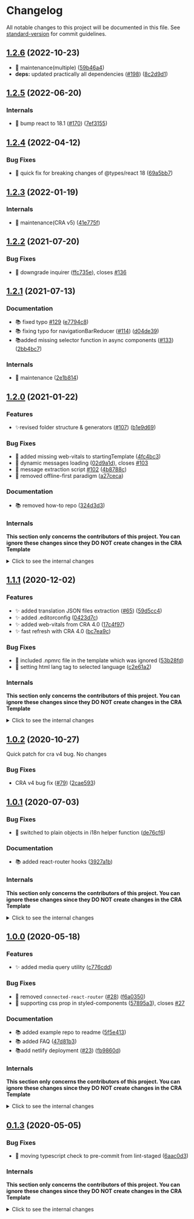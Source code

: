 # Changelog

All notable changes to this project will be documented in this file. See [standard-version](https://github.com/conventional-changelog/standard-version) for commit guidelines.

## [1.2.6](https://github.com/react-boilerplate/react-boilerplate-cra-template/compare/v1.2.5...v1.2.6) (2022-10-23)

- 🔧 maintenance(multiple) ([59b46a4](https://github.com/react-boilerplate/react-boilerplate-cra-template/commit/59b46a483ea67adc1747f8852165e68fa476b6df))
- **deps:** updated practically all dependencies ([#198](https://github.com/react-boilerplate/react-boilerplate-cra-template/issues/198)) ([8c2d9d1](https://github.com/react-boilerplate/react-boilerplate-cra-template/commit/8c2d9d14e65dc016f46453dbfa00153c052e9e2c))

## [1.2.5](https://github.com/react-boilerplate/react-boilerplate-cra-template/compare/v1.2.4...v1.2.5) (2022-06-20)

### Internals

- 🔧 bump react to 18.1 ([#170](https://github.com/react-boilerplate/react-boilerplate-cra-template/issues/170)) ([7ef3155](https://github.com/react-boilerplate/react-boilerplate-cra-template/commit/7ef31555a29c273ffd02b55f30f913218d13eb1f))

## [1.2.4](https://github.com/react-boilerplate/react-boilerplate-cra-template/compare/v1.2.3...v1.2.4) (2022-04-12)

### Bug Fixes

- 🐛 quick fix for breaking changes of @types/react 18 ([69a5bb7](https://github.com/react-boilerplate/react-boilerplate-cra-template/commit/69a5bb7eb671db16a070950816117f3d94c9d9e0))

## [1.2.3](https://github.com/react-boilerplate/react-boilerplate-cra-template/compare/v1.2.2...v1.2.3) (2022-01-19)

### Internals

- 🔧 maintenance(CRA v5) ([41e775f](https://github.com/react-boilerplate/react-boilerplate-cra-template/commit/41e775f4f3d003dcb5f6ccec6c5be0566c951fb8))

## [1.2.2](https://github.com/react-boilerplate/react-boilerplate-cra-template/compare/v1.2.1...v1.2.2) (2021-07-20)

### Bug Fixes

- 🐛 downgrade inquirer ([ffc735e](https://github.com/react-boilerplate/react-boilerplate-cra-template/commit/ffc735ed55b66b68301399dbdc1f33dc8b4fd9a5)), closes [#136](https://github.com/react-boilerplate/react-boilerplate-cra-template/issues/136)

## [1.2.1](https://github.com/react-boilerplate/react-boilerplate-cra-template/compare/v1.2.0...v1.2.1) (2021-07-13)

### Documentation

- 📚️ fixed typo [#129](https://github.com/react-boilerplate/react-boilerplate-cra-template/issues/129) ([e7794c8](https://github.com/react-boilerplate/react-boilerplate-cra-template/commit/e7794c87bd6e13a0ed377f1e0d18640954dabeee))
- 📚️ fixing typo for navigationBarReducer ([#114](https://github.com/react-boilerplate/react-boilerplate-cra-template/issues/114)) ([d04de39](https://github.com/react-boilerplate/react-boilerplate-cra-template/commit/d04de392090129c299828948bb7343dd25d6b016))
- 📚️added missing selector function in async components ([#133](https://github.com/react-boilerplate/react-boilerplate-cra-template/issues/133)) ([2bb4bc7](https://github.com/react-boilerplate/react-boilerplate-cra-template/commit/2bb4bc7ae17c62d56d98efcab19e672bc84de44d))

### Internals

- 🔧 maintenance ([2e1b814](https://github.com/react-boilerplate/react-boilerplate-cra-template/commit/2e1b814b2e005edbe79602d9d45dd2b56cee733e))

## [1.2.0](https://github.com/react-boilerplate/react-boilerplate-cra-template/compare/v1.1.1...v1.2.0) (2021-01-22)

### Features

- ✨revised folder structure & generators ([#107](https://github.com/react-boilerplate/react-boilerplate-cra-template/issues/107)) ([b1e9d69](https://github.com/react-boilerplate/react-boilerplate-cra-template/commit/b1e9d696c027eedd19594a071d72ceec2e832ef8))

### Bug Fixes

- 🐛 added missing web-vitals to startingTemplate ([4fc4bc3](https://github.com/react-boilerplate/react-boilerplate-cra-template/commit/4fc4bc3a03d28e781c177f10501d8bf88458806e))
- 🐛 dynamic messages loading ([02d9a1d](https://github.com/react-boilerplate/react-boilerplate-cra-template/commit/02d9a1da3d868c0a6cde7cfbede8889210b37482)), closes [#103](https://github.com/react-boilerplate/react-boilerplate-cra-template/issues/103)
- 🐛 message extraction script [#102](https://github.com/react-boilerplate/react-boilerplate-cra-template/issues/102) ([4b8788c](https://github.com/react-boilerplate/react-boilerplate-cra-template/commit/4b8788c9b9d9e3004feebf8e04fdb96e16a3a2d7))
- 🐛 removed offline-first paradigm ([a27ceca](https://github.com/react-boilerplate/react-boilerplate-cra-template/commit/a27ceca7620c5133a70fe21cad83a391a38b8fa5))

### Documentation

- 📚️ removed how-to repo ([324d3d3](https://github.com/react-boilerplate/react-boilerplate-cra-template/commit/324d3d3a10cd56acdd1a7be0dee31b28c718ef3d))

### Internals

**This section only concerns the contributors of this project. You can ignore these changes since they DO NOT create changes in the CRA Template**

<details><summary>Click to see the internal changes</summary>

- 👷 added manual triggers ([a514701](https://github.com/react-boilerplate/react-boilerplate-cra-template/commit/a514701081fe65ea6099be810ed14c1e1ca80a7d))
- 🔧 added i18n mock to generators ([#106](https://github.com/react-boilerplate/react-boilerplate-cra-template/issues/106)) ([2440250](https://github.com/react-boilerplate/react-boilerplate-cra-template/commit/2440250e9a69bff9216ba73aad83168f28985ca3))
- 🔧 bumped typescript version ([386de98](https://github.com/react-boilerplate/react-boilerplate-cra-template/commit/386de985a40a2fe1e75e4873af2d94044516964a))
- 🚨 fixed minor type error ([976d19d](https://github.com/react-boilerplate/react-boilerplate-cra-template/commit/976d19ddab033548f89637de8acd58c86663792a))

</details>

## [1.1.1](https://github.com/react-boilerplate/react-boilerplate-cra-template/compare/v1.0.2...v1.1.0) (2020-12-02)

### Features

- ✨ added translation JSON files extraction ([#65](https://github.com/react-boilerplate/react-boilerplate-cra-template/issues/65)) ([59d5cc4](https://github.com/react-boilerplate/react-boilerplate-cra-template/commit/59d5cc4c332a17c8070ef83fd3c7e2b1d10d7bbb))
- ✨ added .editorconfig ([0423d7c](https://github.com/react-boilerplate/react-boilerplate-cra-template/commit/0423d7c13b8802cd1435cff941fe4eeb727a0a49))
- ✨ added web-vitals from CRA 4.0 ([17c4f97](https://github.com/react-boilerplate/react-boilerplate-cra-template/commit/17c4f97f7edc4c64f385962fbe4aea8e07950312))
- ✨ fast refresh with CRA 4.0 ([bc7ea9c](https://github.com/react-boilerplate/react-boilerplate-cra-template/commit/bc7ea9c0bbad5cbe075c5648ad987fad06961ee9))

### Bug Fixes

- 🐛 included .npmrc file in the template which was ignored ([53b28fd](https://github.com/react-boilerplate/react-boilerplate-cra-template/commit/53b28fd0a428ca6d53b77e5a44b3d0c73369a4fc))
- 🐛 setting html lang tag to selected language ([c2e61a2](https://github.com/react-boilerplate/react-boilerplate-cra-template/commit/c2e61a2ba49cf6558eb36188d3807a051b312492))

### Internals

**This section only concerns the contributors of this project. You can ignore these changes since they DO NOT create changes in the CRA Template**

<details><summary>Click to see the internal changes</summary>

- **chore:** 📚️ 🔧 review & update ([45c604c](https://github.com/react-boilerplate/react-boilerplate-cra-template/commit/45c604c1e5ed7e29dfd0351b3b9c7eaf1cc01a05))
- 📚️ added release process steps ([f3eb490](https://github.com/react-boilerplate/react-boilerplate-cra-template/commit/f3eb490bf9c993b8276e0b7688b8c887b09c2e3e))
- ♻️ fixing typos, settings and concistency ([c32691c](https://github.com/react-boilerplate/react-boilerplate-cra-template/commit/c32691c2dc6819e02d8f43d9054ec50375e7199c))
- 🔧 maintenance ([#66](https://github.com/react-boilerplate/react-boilerplate-cra-template/issues/66)) ([432f449](https://github.com/react-boilerplate/react-boilerplate-cra-template/commit/432f4492aa23056e63c721629f274fc8392fd4ba))
- 🔧 added component folder selection to generators ([#76](https://github.com/react-boilerplate/react-boilerplate-cra-template/issues/76)) ([de8e6fd](https://github.com/react-boilerplate/react-boilerplate-cra-template/commit/de8e6fd7b8ca4520f2b64c46d4ebd19daf004925))
- 🔧 switched to yarn ([#89](https://github.com/react-boilerplate/react-boilerplate-cra-template/issues/89)) ([2a90e24](https://github.com/react-boilerplate/react-boilerplate-cra-template/commit/2a90e24b8eaf8adcfb6008f20a2fc4a8f83bfa33))
</details>

## [1.0.2](https://github.com/react-boilerplate/react-boilerplate-cra-template/compare/v1.0.1...v1.0.2) (2020-10-27)

Quick patch for cra v4 bug. No changes

### Bug Fixes

- CRA v4 bug fix ([#79](https://github.com/react-boilerplate/react-boilerplate-cra-template/issues/79)) ([2cae593](https://github.com/react-boilerplate/react-boilerplate-cra-template/commit/2cae593fbd53ee1e6e4a7f31cf50781c1b1ab6b9))

## [1.0.1](https://github.com/react-boilerplate/react-boilerplate-cra-template/compare/v1.0.0...v1.0.1) (2020-07-03)

### Bug Fixes

- 🐛 switched to plain objects in i18n helper function ([de76cf6](https://github.com/react-boilerplate/react-boilerplate-cra-template/commit/de76cf66da852a786822109e04b49aa62b5b0511))

### Documentation

- 📚️ added react-router hooks ([3927a1b](https://github.com/react-boilerplate/react-boilerplate-cra-template/commit/3927a1b513035c6a19d0dab532f76655418fa002))

### Internals

**This section only concerns the contributors of this project. You can ignore these changes since they DO NOT create changes in the CRA Template**

<details><summary>Click to see the internal changes</summary>

- 📚 fix redux-toolkit docs ([#35](https://github.com/react-boilerplate/react-boilerplate-cra-template/issues/35)) ([30732a8](https://github.com/react-boilerplate/react-boilerplate-cra-template/commit/30732a8f68766e1a5a0685dfe5f5e8d1260f30c2))
- 📚️ fixed docs issues ([97d67f0](https://github.com/react-boilerplate/react-boilerplate-cra-template/commit/97d67f0b1f53af6922017b83f3568710a7dda50a))
- 📚️ fix redux url ([#42](https://github.com/react-boilerplate/react-boilerplate-cra-template/issues/42)) ([a491728](https://github.com/react-boilerplate/react-boilerplate-cra-template/commit/a49172853e87caa720d0af99341a932e98f3f537))
- 🐛 removing redundant "history" ([#31](https://github.com/react-boilerplate/react-boilerplate-cra-template/issues/31)) ([0793d31](https://github.com/react-boilerplate/react-boilerplate-cra-template/commit/0793d314439afd434e6ea7a07d9fef15cd47e30b))
- ♻️ fixing variable name in redux-toolkit docs ([#37](https://github.com/react-boilerplate/react-boilerplate-cra-template/issues/37)) ([3968ade](https://github.com/react-boilerplate/react-boilerplate-cra-template/commit/3968aded3182ab16a35f5596ef2f53e05109d296))
- ♻️ update redux-toolkit docs ([#33](https://github.com/react-boilerplate/react-boilerplate-cra-template/issues/33)) ([8dd5931](https://github.com/react-boilerplate/react-boilerplate-cra-template/commit/8dd5931b0bd62416446dfb0b2fa761ee77eab852))
- 🎨 added og meta tags ([43657d6](https://github.com/react-boilerplate/react-boilerplate-cra-template/commit/43657d634e28d7a1fa46779657f86e46586c5ac2))
- 🔧 merge dev for the release ([#48](https://github.com/react-boilerplate/react-boilerplate-cra-template/issues/48)) ([043c524](https://github.com/react-boilerplate/react-boilerplate-cra-template/commit/043c52477b0c15360a9682d2e0e928dd4b72fbdb))
- **deps:** 🔗 bump websocket-extensions from 0.1.3 to 0.1.4 ([#39](https://github.com/react-boilerplate/react-boilerplate-cra-template/issues/39)) ([36e1f9e](https://github.com/react-boilerplate/react-boilerplate-cra-template/commit/36e1f9eb4c5439cc4e6ec9ed71a535d52de3ecd8))
- 🔧 removed theme from startingTemplate ([02d1e62](https://github.com/react-boilerplate/react-boilerplate-cra-template/commit/02d1e627ea8b3918f26efc461db3faafaa86a278))

</details>

## [1.0.0](https://github.com/react-boilerplate/react-boilerplate-cra-template/compare/v0.1.3...v1.0.0) (2020-05-18)

### Features

- ✨ added media query utility ([c776cdd](https://github.com/react-boilerplate/react-boilerplate-cra-template/commit/c776cdd7e55295d304268cc0821779c9720f0fdd))

### Bug Fixes

- 🐛 removed `connected-react-router` ([#28](https://github.com/react-boilerplate/react-boilerplate-cra-template/issues/28)) ([f6a0350](https://github.com/react-boilerplate/react-boilerplate-cra-template/commit/f6a0350dc5c6203a1b1c47d2b420245b7251bd05))
- 🐛 supporting css prop in styled-components ([57895a3](https://github.com/react-boilerplate/react-boilerplate-cra-template/commit/57895a3ca97acc7e6dda2a14b093d669d3be4e9e)), closes [#27](https://github.com/react-boilerplate/react-boilerplate-cra-template/issues/27)

### Documentation

- 📚️ added example repo to readme ([5f5e413](https://github.com/react-boilerplate/react-boilerplate-cra-template/commit/5f5e4133b85f5a7c6bbbbae24fd0c6361ad9e151))
- 📚️ added FAQ ([47d81b3](https://github.com/react-boilerplate/react-boilerplate-cra-template/commit/47d81b311e7c7d2a1f68e55af6d7e10e37526759))
- 📚add netlify deployment ([#23](https://github.com/react-boilerplate/react-boilerplate-cra-template/issues/23)) ([fb9860d](https://github.com/react-boilerplate/react-boilerplate-cra-template/commit/fb9860defd9704d2941a2ef7bdb9c13ed462786b))

### Internals

**This section only concerns the contributors of this project. You can ignore these changes since they DO NOT create changes in the CRA Template**

<details><summary>Click to see the internal changes</summary>

- ♻️ fix typo ([a4a4f50](https://github.com/react-boilerplate/react-boilerplate-cra-template/commit/a4a4f5076abc31d9cad612c0c4daab7d37b753b4)), closes [#25](https://github.com/react-boilerplate/react-boilerplate-cra-template/issues/25)
- ♻️ fix typo in toolkit.tsx comment ([#18](https://github.com/react-boilerplate/react-boilerplate-cra-template/issues/18)) ([1867a5b](https://github.com/react-boilerplate/react-boilerplate-cra-template/commit/1867a5b48fcd3b8d54ddd3a07cddf5ececc36c91))
- ♻️ updated clean script name ([3cedb94](https://github.com/react-boilerplate/react-boilerplate-cra-template/commit/3cedb9494d242cc48fc605c2002d1cf173c14c55))
- ♻️ updated readme ([765a897](https://github.com/react-boilerplate/react-boilerplate-cra-template/commit/765a8972733a556bd39b414cbbe1ff9458864f6a))
- 🔧 added commit hook verify startingTemplate changes ([e0240c8](https://github.com/react-boilerplate/react-boilerplate-cra-template/commit/e0240c83f1f5d0a7fd370759c6114b25bdb5044c))
- 🔧 added script for creating changelog ([4ed9ed5](https://github.com/react-boilerplate/react-boilerplate-cra-template/commit/4ed9ed555e6d3c5363819af3f5eebf7800ec6046))
- 🔧 improved cleaning script ([a3d05f8](https://github.com/react-boilerplate/react-boilerplate-cra-template/commit/a3d05f8faa49cffbdb3e82fe53a9024db8f2170b)), closes [#29](https://github.com/react-boilerplate/react-boilerplate-cra-template/issues/29)
- 🔧 moved creation of the test CRA to a script to avoid husky bug ([e6f8054](https://github.com/react-boilerplate/react-boilerplate-cra-template/commit/e6f805435b332587875f045f327e97c43b0b49bf))
- 🚨 added media utility tests ([3f2d9c9](https://github.com/react-boilerplate/react-boilerplate-cra-template/commit/3f2d9c991e8af4914dcd899d6a346dceae0a9463))

</details>

## [0.1.3](https://github.com/react-boilerplate/react-boilerplate-cra-template/compare/v0.1.2...v0.1.3) (2020-05-05)

### Bug Fixes

- 🐛 moving typescript check to pre-commit from lint-staged ([6aac0d3](https://github.com/react-boilerplate/react-boilerplate-cra-template/commit/6aac0d302bcea714dd8a1ad49b3c77b91204d0b2))

### Internals

**This section only concerns the contributors of this project. You can ignore these changes since they DO NOT create changes in the CRA Template**

<details><summary>Click to see the internal changes</summary>

- ✨ redux dev tools enabled on github page ([aa890c5](https://github.com/react-boilerplate/react-boilerplate-cra-template/commit/aa890c50bcd130788b0b4736efd51b71ae9c057c))
- 👷 added job to test the released version ([a328db6](https://github.com/react-boilerplate/react-boilerplate-cra-template/commit/a328db6f64b9baffbc2bd04f1e84809f3a9e8364))
- 🔧 added npm test to CI ([1fbf852](https://github.com/react-boilerplate/react-boilerplate-cra-template/commit/1fbf85269e499c280c0cbe15194f882344b3e9ec))
- 🔧 adding commitlint to workflows ([#13](https://github.com/react-boilerplate/react-boilerplate-cra-template/issues/13)) ([f049526](https://github.com/react-boilerplate/react-boilerplate-cra-template/commit/f04952662f818ea5fab6d895770e3570748b4313))
- 🔧Fix typo in README ([#9](https://github.com/react-boilerplate/react-boilerplate-cra-template/issues/9)) ([8680c10](https://github.com/react-boilerplate/react-boilerplate-cra-template/commit/8680c10d2d96e8ad2cae86a40f3c0a86ba76a513))
- 🔧switched to standard-version ([#15](https://github.com/react-boilerplate/react-boilerplate-cra-template/issues/15)) ([ce497b5](https://github.com/react-boilerplate/react-boilerplate-cra-template/commit/ce497b533a2aa81d1a5a08d487534e60b4189b32))

</details>
